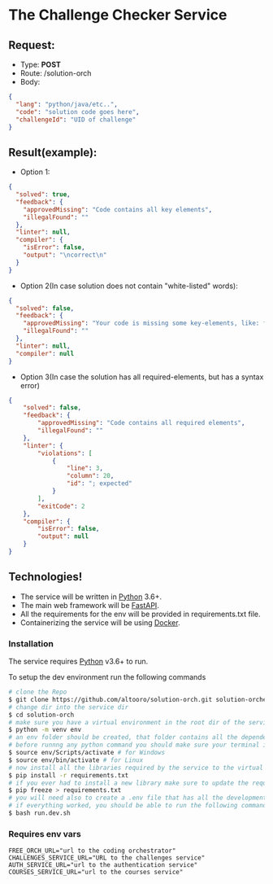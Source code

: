 # The Challenge Checker Service

## Request:

- Type: <b>POST</b>
- Route: /solution-orch
- Body:

```json
{
  "lang": "python/java/etc..",
  "code": "solution code goes here",
  "challengeId": "UID of challenge"
}
```

## Result(example):

- Option 1:

```json
{
  "solved": true,
  "feedback": {
    "approvedMissing": "Code contains all key elements",
    "illegalFound": ""
  },
  "linter": null,
  "compiler": {
    "isError": false,
    "output": "\ncorrect\n"
  }
}
```

- Option 2(In case solution does not contain "white-listed" words):

```json
{
  "solved": false,
  "feedback": {
    "approvedMissing": "Your code is missing some key-elements, like: for, if",
    "illegalFound": ""
  },
  "linter": null,
  "compiler": null
}
```

- Option 3(In case the solution has all required-elements, but has a syntax error)
```json
{
    "solved": false,
    "feedback": {
        "approvedMissing": "Code contains all required elements",
        "illegalFound": ""
    },
    "linter": {
        "violations": [
            {
                "line": 3,
                "column": 20,
                "id": "; expected"
            }
        ],
        "exitCode": 2
    },
    "compiler": {
        "isError": false,
        "output": null
    }
}
```

## Technologies!

- The service will be written in [Python](https://python.org/) 3.6+.
- The main web framework will be [FastAPI](https://fastapi.tiangolo.com/).
- All the requirements for the env will be provided in requirements.txt file.
- Containerizing the service will be using [Docker](https://www.docker.com/).

### Installation

The service requires [Python](https://python.org/) v3.6+ to run.

To setup the dev environment run the following commands

```sh
# clone the Repo
$ git clone https://github.com/altooro/solution-orch.git solution-orchestrator
# change dir into the service dir
$ cd solution-orch
# make sure you have a virtual environment in the root dir of the service by running
$ python -m venv env
# an env folder should be created, that folder contains all the dependecies the service will need
# before runnng any python command you should make sure your terminal is using the virtual environment
$ source env/Scripts/activate # for Windows
$ source env/bin/activate # for Linux
# now install all the libraries required by the service to the virtual environment by running
$ pip install -r requirements.txt
# if you ever had to install a new library make sure to update the requirements.txt
$ pip freeze > requirements.txt
# you will need also to create a .env file that has all the development environment variables for the service
# if everything worked, you should be able to run the following command to start the server
$ bash run.dev.sh
```

### Requires env vars

```env
FREE_ORCH_URL="url to the coding orchestrator"
CHALLENGES_SERVICE_URL="URL to the challenges service"
AUTH_SERVICE_URL="url to the authentication service"
COURSES_SERVICE_URL="url to the courses service"
```
